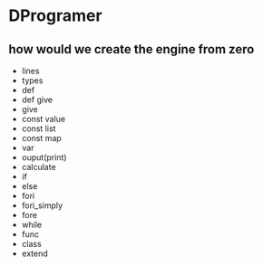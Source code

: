 # DProgramer


## how would we create the engine from zero

- lines
- types
- def
- def give
- give
- const value
 - const list
 - const map
- var
- ouput(print)
- calculate
- if
- else
- fori
- fori_simply
- fore
- while
- func
- class
- extend